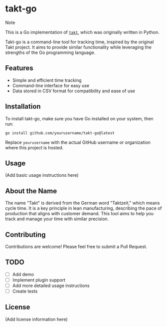 # takt-go

> [!NOTE]
> This is a Go implementation of [`takt`](https://github.com/asdf8601/takt), which was originally written in Python.

Takt-go is a command-line tool for tracking time, inspired by the original Takt project. It aims to provide similar functionality while leveraging the strengths of the Go programming language.

## Features

- Simple and efficient time tracking
- Command-line interface for easy use
- Data stored in CSV format for compatibility and ease of use

## Installation

To install takt-go, make sure you have Go installed on your system, then run:

```
go install github.com/yourusername/takt-go@latest
```

Replace `yourusername` with the actual GitHub username or organization where this project is hosted.

## Usage

(Add basic usage instructions here)

## About the Name

The name "Takt" is derived from the German word "Taktzeit," which means cycle time. It is a key principle in lean manufacturing, describing the pace of production that aligns with customer demand. This tool aims to help you track and manage your time with similar precision.

## Contributing

Contributions are welcome! Please feel free to submit a Pull Request.

## TODO

- [ ] Add demo
- [ ] Implement plugin support
- [ ] Add more detailed usage instructions
- [ ] Create tests

## License

(Add license information here)

[takt]: https://github.com/asdf8601/takt
